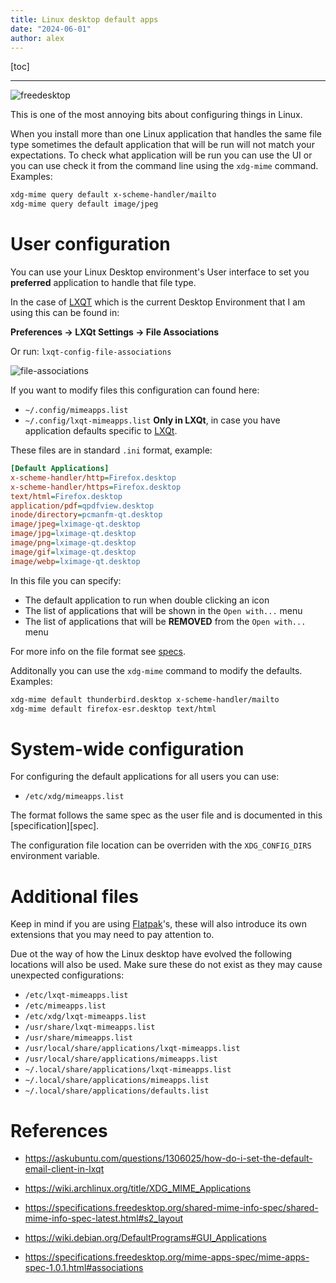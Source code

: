 ```yaml
---
title: Linux desktop default apps
date: "2024-06-01"
author: alex
---
```

[toc]
***
![freedesktop]({static}/images/2024/freedesktop-logo.png)


This is one of the most annoying bits about configuring things in Linux.

When you install more than one Linux application that handles the same file type
sometimes the default application that will be run will not match your expectations.
To check what application will be run you can use the UI or you can use check
it from the command line using the `xdg-mime` command.  Examples:

```bash
xdg-mime query default x-scheme-handler/mailto
xdg-mime query default image/jpeg
```

# User configuration

You can use your Linux Desktop environment's User interface to set you
**preferred** application to handle that file type.

In the case of [LXQT][lxqt] which is the current Desktop Environment that I am using
this can be found in:

**Preferences &rarr; LXQt Settings &rarr; File Associations**

Or run: `lxqt-config-file-associations`

![file-associations]({static}/images/2024/file-associations.png)


If you want to modify files this configuration can found here:

- `~/.config/mimeapps.list`
- `~/.config/lxqt-mimeapps.list` **Only in LXQt**, in case you have application defaults
  specific to [LXQt][lxqt].

These files are in standard `.ini` format, example:

```ini
[Default Applications]
x-scheme-handler/http=Firefox.desktop
x-scheme-handler/https=Firefox.desktop
text/html=Firefox.desktop
application/pdf=qpdfview.desktop
inode/directory=pcmanfm-qt.desktop
image/jpeg=lximage-qt.desktop
image/jpg=lximage-qt.desktop
image/png=lximage-qt.desktop
image/gif=lximage-qt.desktop
image/webp=lximage-qt.desktop
```

In this file you can specify:

- The default application to run when double clicking an icon
- The list of applications that will be shown in the `Open with...` menu
- The list of applications that will be **REMOVED** from the `Open with...` menu

For more info on the file format see [specs][specs]. 

Additonally you can use the `xdg-mime` command to modify the defaults.  Examples:

```bash
xdg-mime default thunderbird.desktop x-scheme-handler/mailto
xdg-mime default firefox-esr.desktop text/html

```

# System-wide configuration

For configuring the default applications for all users you can use:

- `/etc/xdg/mimeapps.list`

The format follows the same spec as the user file and is documented in this [specification][spec].

The configuration file location can be overriden with the `XDG_CONFIG_DIRS` environment
variable.

# Additional files

Keep in mind if you are using [Flatpak][flatpak]'s, these will also introduce its own
extensions that you may need to pay attention to.

Due ot the way of how the Linux desktop have evolved the following locations will also
be used.  Make sure these do not exist as they may cause unexpected configurations:

- `/etc/lxqt-mimeapps.list`
- `/etc/mimeapps.list`
- `/etc/xdg/lxqt-mimeapps.list`
- `/usr/share/lxqt-mimeapps.list`
- `/usr/share/mimeapps.list`
- `/usr/local/share/applications/lxqt-mimeapps.list`
- `/usr/local/share/applications/mimeapps.list`
- `~/.local/share/applications/lxqt-mimeapps.list`
- `~/.local/share/applications/mimeapps.list`
- `~/.local/share/applications/defaults.list`


# References

- https://askubuntu.com/questions/1306025/how-do-i-set-the-default-email-client-in-lxqt
- https://wiki.archlinux.org/title/XDG_MIME_Applications
- https://specifications.freedesktop.org/shared-mime-info-spec/shared-mime-info-spec-latest.html#s2_layout
- https://wiki.debian.org/DefaultPrograms#GUI_Applications
- https://specifications.freedesktop.org/mime-apps-spec/mime-apps-spec-1.0.1.html#associations


  [lxqt]: https://lxqt-project.org/
  [specs]: https://specifications.freedesktop.org/mime-apps-spec/mime-apps-spec-1.0.1.html#associations
  [flatpak]:  https://www.flatpak.org/
  
  